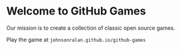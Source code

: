 # Welcome to GitHub Games

Our mission is to create a collection of classic open source games.

Play the game at `johnsonralan.github.io/github-games`
